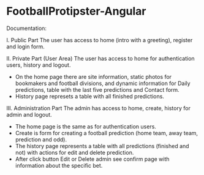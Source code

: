 # FootballProtipster-Angular

Documentation:

I. Public Part
The user has access to home (intro with a greeting), register and login form.

II. Private Part (User Area)
The user has access to home for authentication users, history and logout. 
  * On the home page there are site information, static photos for bookmakers and football divisions,
and dynamic information for Daily predictions, table with the last five predictions and Contact form.
  * History page represets a table with all finished predictions.

III. Administration Part
The admin has access to home, create, history for admin and logout.  
  * The home page is the same as for authentication users.
  * Create is form for creating a football prediction (home team, away team, prediction and odd).
  * The history page represents a table with all predictions (finished and not) with actions for edit and delete prediction.
  * After click button Edit or Delete admin see confirm page with information about the specific bet.
